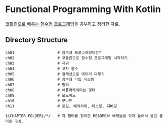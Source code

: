 # Functional Programming With Kotlin
[코틀린으로 배우는 함수형 프로그래밍](https://book.naver.com/bookdb/book_detail.nhn?bid=15915360)을 공부하고 정리한 자료.

## Directory Structure
```
ch01                   # 함수형 프로그래밍이란?
ch02                   # 코틀린으로 함수형 프로그래밍 시작하기
ch03                   # 재귀
ch04                   # 고차 함수
ch05                   # 컬렉션으로 데이터 다루기
ch06                   # 함수형 타입 시스템
ch07                   # 펑터
ch08                   # 애플리케이티브 펑터
ch09                   # 모노이드
ch10                   # 모나드
ch11                   # 로깅, 예외처리, 테스팅, 디버깅

${CHAPTER FOLDER}/*/   # 각 챕터를 정리한 README와 예제들을 각자 풀어서 올린 폴더로 구성.
```
